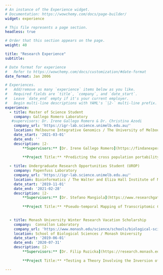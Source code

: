 ```yaml
---
# An instance of the Experience widget.
# Documentation: https://wowchemy.com/docs/page-builder/
widget: experience

# This file represents a page section.
headless: true

# Order that this section appears on the page.
weight: 40

title: "Research Experience"
subtitle:

# Date format for experience
#   Refer to https://wowchemy.com/docs/customization/#date-format
date_format: Jan 2006

# Experiences.
#   Add/remove as many `experience` items below as you like.
#   Required fields are `title`, `company`, and `date_start`.
#   Leave `date_end` empty if it's your current employer.
#   Begin multi-line descriptions with YAML's `|2-` multi-line prefix.
experience:
  - title: Master of Science Student
    company: Gallego Romero Laboratory
   #supervisors: Dr. Irene Gallego Romero & Dr. Christina Azodi
    company_url: 'https://igr-lab.science.unimelb.edu.au/'
    location: Melbourne Integrative Genomics / The University of Melbourne
    date_start: '2021-03-01'
    date_end: ''
    description: |2-
        **Supervisors:** [Dr. Irene Gallego Romero](https://findanexpert.unimelb.edu.au/profile/806586-irene-gallego-romero) & [Dr. Christina Azodi](https://www.svi.edu.au/research_themes/research_staff/christina_azodi) 
        
        **Project Title:** *Predicting the cross population portability of human eQTLs*

  - title: Undergraduate Research Opportunities Student (UROP)
    company: Papenfuss Laboratory
    company_url: 'https://igr-lab.science.unimelb.edu.au/'
    location: Bioinformatics / The Walter and Eliza Hall Institute of Medical Research
    date_start: '2019-11-01'
    date_end: '2021-02-28'
    description: |2-
        **Supervisors:** [Dr. Stefano Mangiola](https://www.researchgate.net/profile/Stefano_Mangiola) & [Prof. Tony Papenfuss](https://www.wehi.edu.au/people/tony-papenfuss)
        
        **Project Title:** *Pseudo-temporal Mapping of Transcriptomic Changes to Prostate Cancer Disease Progression*
        

  - title: Monash University Winter Research Vacation Scholarship
    company:  Connallon Laboratory
    company_url: 'https://www.monash.edu/science/schools/biological-sciences'
    location: School of Biological Sciences / Monash University
    date_start: '2019-06-01'
    date_end: '2020-07-31'
    description: |2-
        **Supervisors:** [Dr. Filip Ruzicka](https://research.monash.edu/en/persons/filip-ruzicka) & [Dr. Tim Connallon](https://www.monash.edu/science/schools/biological-sciences/staff/timc)
        
        **Project Title:** *Testing a Theory Involving the Inversion of Chromosomes*

---
```

